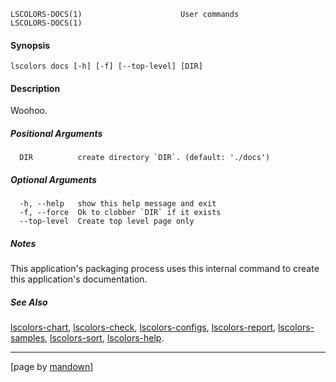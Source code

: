 	LSCOLORS-DOCS(1)                      User commands                      LSCOLORS-DOCS(1)

#### Synopsis
	lscolors docs [-h] [-f] [--top-level] [DIR]

#### Description

Woohoo.

##### Positional Arguments
	  DIR          create directory `DIR`. (default: './docs')

##### Optional Arguments
	  -h, --help   show this help message and exit
	  -f, --force  Ok to clobber `DIR` if it exists
	  --top-level  Create top level page only

##### Notes

This application's packaging process uses this internal command to create this application's
documentation.

##### See Also

[lscolors-chart](chart.md), [lscolors-check](check.md), [lscolors-configs](configs.md), [lscolors-report](report.md), [lscolors-samples](samples.md), [lscolors-sort](sort.md), [lscolors-help](help.md).

----------------------------------------------------------
[page by [mandown](https://github.com/russellane/mandown)]